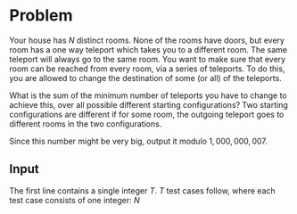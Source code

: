 # Problem

Your house has $N$ distinct rooms. None of the rooms have doors, but every room has a one way teleport which takes you to a different room. The same teleport will always go to the same room. You want to make sure that every room can be reached from every room, via a series of teleports. To do this, you are allowed to change the destination of some (or all) of the teleports.

What is the sum of the minimum number of teleports you have to change to achieve this, over all possible different starting configurations? Two starting configurations are different if for some room, the outgoing teleport goes to different rooms in the two configurations.

Since this number might be very big, output it modulo $1,000,000,007$.

## Input

The first line contains a single integer $T$. $T$ test cases follow, where each test case consists of one integer: $N$
